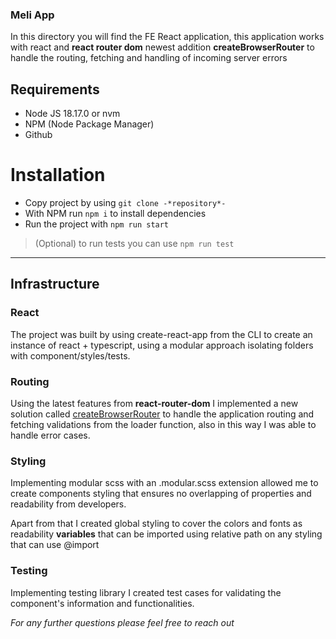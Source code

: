 ### Meli App

In this directory you will find the FE React application, this application works with react and **react router dom** newest addition **createBrowserRouter** to handle the routing, fetching and handling of incoming server errors

## Requirements
- Node JS 18.17.0 or nvm
- NPM (Node Package Manager)
- Github

# Installation
- Copy project by using `git clone -*repository*-`
- With NPM run `npm i` to install dependencies
- Run the project with `npm run start`
> (Optional) to run tests you can use `npm run test` 

------------

## Infrastructure
### React
The project was built by using create-react-app from the CLI to create an instance of react + typescript, using a modular approach isolating folders with component/styles/tests.

### Routing
Using the latest features from **react-router-dom** I implemented a new solution called [createBrowserRouter](http://https://reactrouter.com/en/main/routers/create-browser-router "createBrowserRouter") to handle the application routing and fetching validations from the loader function, also in this way I was able to handle error cases.

### Styling
Implementing modular scss with an .modular.scss extension allowed me to create components styling that ensures no overlapping of properties and readability from developers.

Apart from that I created global styling to cover the colors and fonts as readability **variables** that can be imported using relative path on any styling that can use @import

### Testing
Implementing testing library I created test cases for validating the component's information and functionalities.

*For any further questions please feel free to reach out*